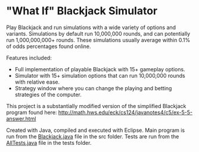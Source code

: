 # "What If" Blackjack Simulator
Play Blackjack and run simulations with a wide variety of options and variants. Simulations by default run 10,000,000 rounds, and can potentially run 1,000,000,000+ rounds. These simulations usually average within 0.1% of odds percentages found online.

Features included:  
* Full implementation of playable Blackjack with 15+ gameplay options.  
* Simulator with 15+ simulation options that can run 10,000,000 rounds with relative ease.  
* Strategy window where you can change the playing and betting strategies of the computer.

This project is a substantially modified version of the simplified Blackjack program found here: http://math.hws.edu/eck/cs124/javanotes4/c5/ex-5-5-answer.html

Created with Java, compiled and executed with Eclipse. Main program is run from the [Blackjack.java](BlackjackSim/src/Blackjack/Blackjack.java) file in the src folder. Tests are run from the [AllTests.java](BlackjackSim/tests/Blackjack/AllTests.java) file in the tests folder.
